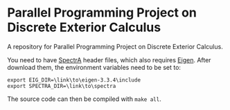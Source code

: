 # Parallel Programming Project on Discrete Exterior Calculus #

A repository for Parallel Programming Project on Discrete Exterior Calculus.

You need to have [SpectrA](https://spectralib.org/) header files, which also requires [Eigen](http://eigen.tuxfamily.org/index.php?title=Main_Page). After download them, the environment variables need to be set to:

```
export EIG_DIR=\link\to\eigen-3.3.4\include
export SPECTRA_DIR=\link\to\spectra
```

The source code can then be compiled with `make all`. 